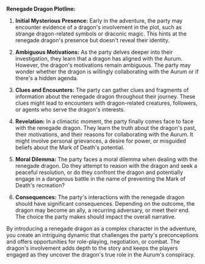 **Renegade Dragon Plotline:**

1. **Initial Mysterious Presence:** Early in the adventure, the party may encounter evidence of a dragon's involvement in the plot, such as strange dragon-related symbols or draconic magic. This hints at the renegade dragon's presence but doesn't reveal their identity.
    
2. **Ambiguous Motivations:** As the party delves deeper into their investigation, they learn that a dragon has aligned with the Aurum. However, the dragon's motivations remain ambiguous. The party may wonder whether the dragon is willingly collaborating with the Aurum or if there's a hidden agenda.
    
3. **Clues and Encounters:** The party can gather clues and fragments of information about the renegade dragon throughout their journey. These clues might lead to encounters with dragon-related creatures, followers, or agents who serve the dragon's interests.
    
4. **Revelation:** In a climactic moment, the party finally comes face to face with the renegade dragon. They learn the truth about the dragon's past, their motivations, and their reasons for collaborating with the Aurum. It might involve personal grievances, a desire for power, or misguided beliefs about the Mark of Death's potential.
    
5. **Moral Dilemma:** The party faces a moral dilemma when dealing with the renegade dragon. Do they attempt to reason with the dragon and seek a peaceful resolution, or do they confront the dragon and potentially engage in a dangerous battle in the name of preventing the Mark of Death's recreation?
    
6. **Consequences:** The party's interactions with the renegade dragon should have significant consequences. Depending on the outcome, the dragon may become an ally, a recurring adversary, or meet their end. The choice the party makes should impact the overall narrative.
    

By introducing a renegade dragon as a complex character in the adventure, you create an intriguing dynamic that challenges the party's preconceptions and offers opportunities for role-playing, negotiation, or combat. The dragon's involvement adds depth to the story and keeps the players engaged as they uncover the dragon's true role in the Aurum's conspiracy.